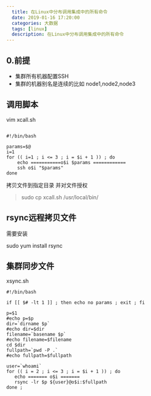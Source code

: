 ```yaml
---
  title: 在Linux中分布调用集成中的所有命令
  date: 2019-01-16 17:20:00
  categories: 大数据
  tags: [linux]
  description: 在Linux中分布调用集成中的所有命令
---
```


## 0.前提
- 集群所有机器配置SSH
- 集群的机器别名是连续的比如 node1,node2,node3

## 调用脚本

vim xcall.sh
```

#!/bin/bash

params=$@
i=1
for (( i=1 ; i <= 3 ; i = $i + 1 )) ; do
    echo ===========o$i $params ============
    ssh o$i "$params"
done

```

拷贝文件到指定目录 并对文件授权

> sudo cp xcall.sh /usr/local/bin/

## rsync远程拷贝文件
需要安装

sudo yum install rsync

## 集群同步文件
xsync.sh
```
#!/bin/bash

if [[ $# -lt 1 ]] ; then echo no params ; exit ; fi

p=$1
#echo p=$p
dir=`dirname $p`
#echo dir=$dir
filename=`basename $p`
#echo filename=$filename
cd $dir
fullpath=`pwd -P .`
#echo fullpath=$fullpath

user=`whoami`
for (( i = 2 ; i <= 3 ; i = $i + 1 )) ; do
   echo ======= o$i =======
   rsync -lr $p ${user}@o$i:$fullpath
done ;

```
